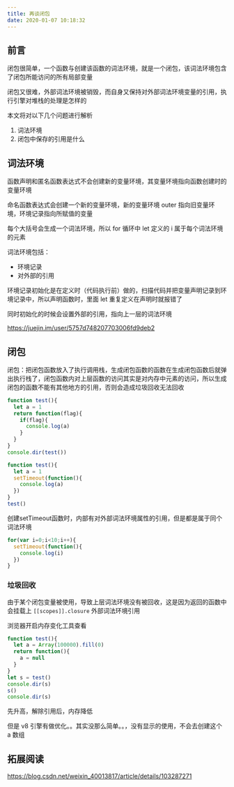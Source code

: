```yaml
---
title: 再谈闭包
date: 2020-01-07 10:18:32
---
```


## 前言

闭包很简单，一个函数与创建该函数的词法环境，就是一个闭包，该词法环境包含了闭包所能访问的所有局部变量

闭包又很难，外部词法环境被销毁，而自身又保持对外部词法环境变量的引用，执行引擎对堆栈的处理是怎样的

本文将对以下几个问题进行解析

1. 词法环境
2. 闭包中保存的引用是什么


## 词法环境


函数声明和匿名函数表达式不会创建新的变量环境，其变量环境指向函数创建时的变量环境

命名函数表达式会创建一个新的变量环境，新的变量环境 outer 指向旧变量环境，环境记录指向所赋值的变量

每个大括号会生成一个词法环境，所以 for 循环中 let 定义的 i 属于每个词法环境的元素

词法环境包括：
- 环境记录
- 对外部的引用

环境记录初始化是在定义时（代码执行前）做的，扫描代码并把变量声明记录到环境记录中，所以声明函数时，里面 let 重复定义在声明时就报错了

同时初始化的时候会设置外部的引用，指向上一层的词法环境

https://juejin.im/user/5757d748207703006fd9deb2

## 闭包

闭包：把闭包函数放入了执行调用栈，生成闭包函数的函数在生成闭包函数后就弹出执行栈了，闭包函数内对上层函数的访问其实是对内存中元素的访问，所以生成闭包的函数不能有其他地方的引用，否则会造成垃圾回收无法回收


```js
function test(){
  let a = 1
  return function(flag){
    if(flag){
      console.log(a)
    }
  }
}
console.dir(test())
```

```js
function test(){
  let a = 1
  setTimeout(function(){
    console.log(a)
  })
}
test()
```

创建setTimeout函数时，内部有对外部词法环境属性的引用，但是都是属于同个词法环境
```js
for(var i=0;i<10;i++){
  setTimeout(function(){
    console.log(i)
  })
}
```

### 垃圾回收

由于某个闭包变量被使用，导致上层词法环境没有被回收，这是因为返回的函数中会挂载上 `[[scopes]].closure` 外部词法环境引用


浏览器开启内存变化工具查看
```js
function test(){
  let a = Array(100000).fill(0)
  return function(){
    a = null
  }
}
let s = test()
console.dir(s)
s()
console.dir(s)
```

先升高，解除引用后，内存降低

但是 v8 引擎有做优化。。其实没那么简单。。，没有显示的使用，不会去创建这个 a 数组

## 拓展阅读

https://blog.csdn.net/weixin_40013817/article/details/103287271

